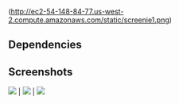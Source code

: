 (http://ec2-54-148-84-77.us-west-2.compute.amazonaws.com/static/screenie1.png)

Dependencies
-------------

Screenshots
--------------
![](http://ec2-54-148-84-77.us-west-2.compute.amazonaws.com/static/screenie4.png)  |  ![](http://ec2-54-148-84-77.us-west-2.compute.amazonaws.com/static/screenie2.png) |  ![](http://ec2-54-148-84-77.us-west-2.compute.amazonaws.com/static/screenie1.png)